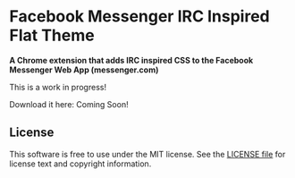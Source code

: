 # Facebook Messenger IRC Inspired Flat Theme

**A Chrome extension that adds IRC inspired CSS to the Facebook Messenger Web App (messenger.com)**

This is a work in progress! 

Download it here: Coming Soon!

## License

This software is free to use under the MIT license.
See the [LICENSE file](./LICENSE.md) for license text and copyright information.
